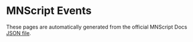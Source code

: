 # MNScript Events

These pages are automatically generated from the official MNScript Docs [JSON file](https://mnscript.civilservers.net/json/mnscript_docs.json).
